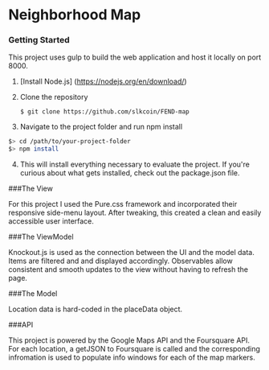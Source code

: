 # Neighborhood Map


### Getting Started

This project uses gulp to build the web application and host it locally on port 8000.

1. [Install Node.js] (https://nodejs.org/en/download/)
2. Clone the repository
      
    `$ git clone https://github.com/slkcoin/FEND-map`

3. Navigate to the project folder and run npm install
  
  ```bash
  $> cd /path/to/your-project-folder
  $> npm install
  ```
4. This will install everything necessary to evaluate the project. If you're curious about what gets installed, check out the package.json file.


###The View

For this project I used the Pure.css framework and incorporated their responsive side-menu layout. After tweaking, this created a clean and easily accessible user interface.

###The ViewModel

Knockout.js is used as the connection between the UI and the model data. Items are filtered and and displayed accordingly. Observables allow consistent and smooth updates to the view without having to refresh the page.

###The Model

Location data is hard-coded in the placeData object.

###API

This project is powered by the Google Maps API and the Foursquare API. For each location, a getJSON to Foursquare is called and the corresponding infromation is used to populate info windows for each of the map markers.



